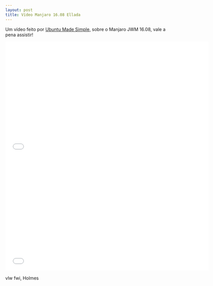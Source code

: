 ```yaml
---
layout: post
title: Vídeo Manjaro 16.08 Ellada
---
```


<p style="text-align: justify;">Um vídeo feito por <a href="https://www.youtube.com/channel/UCBsltZiJ0ACdbizilpCqscA">Ubuntu Made Simple,</a> sobre o Manjaro JWM 16.08, vale a pena assistir!</p>

<iframe width="640" height="360" src="//www.youtube.com/embed/hdutcMjtMsM?feature=player_embedded" frameborder="0" allowfullscreen></iframe>

<iframe width="640" height="360" src="//www.youtube.com/embed/hdutcMjtMsM?feature=player_detailpage" frameborder="0" allowfullscreen></iframe>

vlw fwi, Holmes
